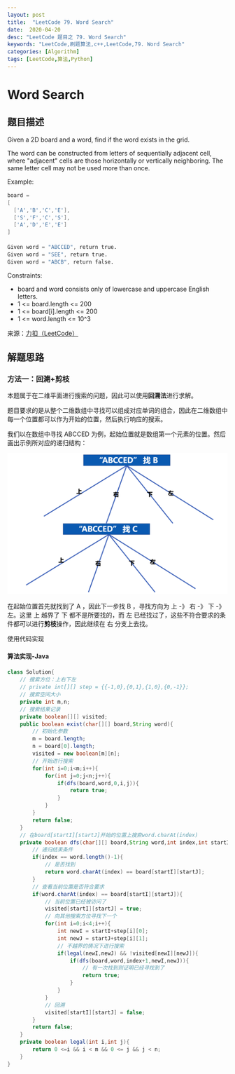```yaml
---
layout: post
title:  "LeetCode 79. Word Search"
date:  2020-04-20
desc: "LeetCode 题目之 79. Word Search"
keywords: "LeetCode,刷题算法,c++,LeetCode,79. Word Search"
categories: [Algorithm]
tags: [LeetCode,算法,Python]
---
```

# Word Search

## 题目描述

Given a 2D board and a word, find if the word exists in the grid.

The word can be constructed from letters of sequentially adjacent cell, where "adjacent" cells are those horizontally or vertically neighboring. The same letter cell may not be used more than once.

Example:

```s
board =
[
  ['A','B','C','E'],
  ['S','F','C','S'],
  ['A','D','E','E']
]

Given word = "ABCCED", return true.
Given word = "SEE", return true.
Given word = "ABCB", return false.
```

Constraints:

- board and word consists only of lowercase and uppercase English letters.
- 1 <= board.length <= 200
- 1 <= board[i].length <= 200
- 1 <= word.length <= 10^3

来源：[力扣（LeetCode）](https://leetcode-cn.com/problems/word-search)

## 解题思路

### 方法一：回溯+剪枝

本题属于在二维平面进行搜索的问题，因此可以使用**回溯法**进行求解。

题目要求的是从整个二维数组中寻找可以组成对应单词的组合，因此在二维数组中每一个位置都可以作为开始的位置，然后执行响应的搜索。

我们以在数组中寻找 ABCCED 为例，起始位置就是数组第一个元素的位置。然后画出示例所对应的递归结构：

![27](/assets/images/2020/2020-04/27.png)

在起始位置首先就找到了 A ，因此下一步找 B ，寻找方向为 上 -》 右 -》 下 -》 左。这里 上 越界了 下 都不是所要找的，而 左 已经找过了，这些不符合要求的条件都可以进行**剪枝**操作，因此继续在 右 分支上去找。

使用代码实现

#### 算法实现-Java

```java
class Solution{
    // 搜索方位：上右下左
    // private int[][] step = {{-1,0},{0,1},{1,0},{0,-1}};
    // 搜索空间大小
    private int m,n;
    // 搜索结果记录
    private boolean[][] visited;
    public boolean exist(char[][] board,String word){
        // 初始化参数
        m = board.length;
        n = board[0].length;
        visited = new boolean[m][n];
        // 开始进行搜索
        for(int i=0;i<m;i++){
            for(int j=0;j<n;j++){
                if(dfs(board,word,0,i,j)){
                    return true;
                }
            }
        }
        return false;
    }
    // 在board[startI][startJ]开始的位置上搜索word.charAt(index)
    private boolean dfs(char[][] board,String word,int index,int startI,int startJ){
        // 递归结束条件
        if(index == word.length()-1){
            // 是否找到
            return word.charAt(index) == board[startI][startJ];
        }
        // 查看当前位置是否符合要求
        if(word.charAt(index) == board[startI][startJ]){
            // 当前位置已经被访问了
            visited[startI][startJ] = true;
            // 向其他搜索方位寻找下一个
            for(int i=0;i<4;i++){
                int newI = startI+step[i][0];
                int newJ = startJ+step[i][1];
                // 不越界的情况下进行搜索
                if(legal(newI,newJ) && !visited[newI][newJ]){
                    if(dfs(board,word,index+1,newI,newJ)){
                        // 有一次找到则证明已经寻找到了
                        return true;
                    }
                }
            }
            // 回溯
            visited[startI][startJ] = false;
        }
        return false;
    }
    private boolean legal(int i,int j){
        return 0 <=i && i < m && 0 <= j && j < n;
    }
}
```